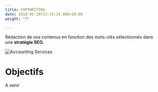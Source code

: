 ```yaml
---
title: COPYWRITING
date: 2019-02-28T15:15:34.000+10:00
weight: "7"

---
```

Rédaction de vos contenus en fonction des mots-clés sélectionnés dans une **stratégie SEO.**

![Accounting Services](/images/austin-distel-nGc5RT2HmF0-unsplash.jpg)

# Objectifs

A venir